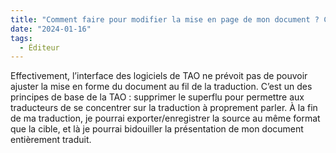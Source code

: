 ```yaml
---
title: "Comment faire pour modifier la mise en page de mon document ? C’est plus simple dans Word, quand je peux tout voir…"
date: "2024-01-16"
tags:
  - Éditeur
---
```


Effectivement, l’interface des logiciels de TAO ne prévoit pas de pouvoir ajuster la mise en forme du document au fil de la traduction. C’est un des principes de base de la TAO : supprimer le superflu pour permettre aux traducteurs de se concentrer sur la traduction à proprement parler. À la fin de ma traduction, je pourrai exporter/enregistrer la source au même format que la cible, et là je pourrai bidouiller la présentation de mon document entièrement traduit.

